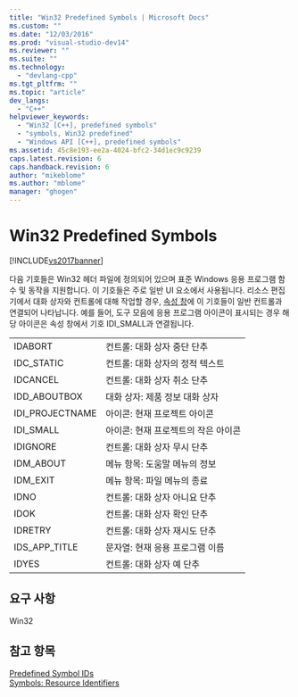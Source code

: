 ```yaml
---
title: "Win32 Predefined Symbols | Microsoft Docs"
ms.custom: ""
ms.date: "12/03/2016"
ms.prod: "visual-studio-dev14"
ms.reviewer: ""
ms.suite: ""
ms.technology: 
  - "devlang-cpp"
ms.tgt_pltfrm: ""
ms.topic: "article"
dev_langs: 
  - "C++"
helpviewer_keywords: 
  - "Win32 [C++], predefined symbols"
  - "symbols, Win32 predefined"
  - "Windows API [C++], predefined symbols"
ms.assetid: 45c8e193-ee2a-4024-bfc2-34d1ec9c9239
caps.latest.revision: 6
caps.handback.revision: 6
author: "mikeblome"
ms.author: "mblome"
manager: "ghogen"
---
```

# Win32 Predefined Symbols
[!INCLUDE[vs2017banner](../assembler/inline/includes/vs2017banner.md)]

다음 기호들은 Win32 헤더 파일에 정의되어 있으며 표준 Windows 응용 프로그램 함수 및 동작을 지원합니다.  이 기호들은 주로 일반 UI 요소에서 사용됩니다.  리소스 편집기에서 대화 상자와 컨트롤에 대해 작업할 경우, [속성 창](../Topic/Properties%20Window.md)에 이 기호들이 일반 컨트롤과 연결되어 나타납니다.  예를 들어, 도구 모음에 응용 프로그램 아이콘이 표시되는 경우 해당 아이콘은 속성 창에서 기호 IDI\_SMALL과 연결됩니다.  
  
|||  
|-|-|  
|IDABORT|컨트롤: 대화 상자 중단 단추|  
|IDC\_STATIC|컨트롤: 대화 상자의 정적 텍스트|  
|IDCANCEL|컨트롤: 대화 상자 취소 단추|  
|IDD\_ABOUTBOX|대화 상자: 제품 정보 대화 상자|  
|IDI\_PROJECTNAME|아이콘: 현재 프로젝트 아이콘|  
|IDI\_SMALL|아이콘: 현재 프로젝트의 작은 아이콘|  
|IDIGNORE|컨트롤: 대화 상자 무시 단추|  
|IDM\_ABOUT|메뉴 항목: 도움말 메뉴의 정보|  
|IDM\_EXIT|메뉴 항목: 파일 메뉴의 종료|  
|IDNO|컨트롤: 대화 상자 아니요 단추|  
|IDOK|컨트롤: 대화 상자 확인 단추|  
|IDRETRY|컨트롤: 대화 상자 재시도 단추|  
|IDS\_APP\_TITLE|문자열: 현재 응용 프로그램 이름|  
|IDYES|컨트롤: 대화 상자 예 단추|  
  
## 요구 사항  
 Win32  
  
## 참고 항목  
 [Predefined Symbol IDs](../windows/predefined-symbol-ids.md)   
 [Symbols: Resource Identifiers](../mfc/symbols-resource-identifiers.md)
